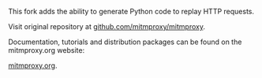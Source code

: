 This fork adds the ability to generate Python code to replay HTTP requests. 

Visit original repository at [github.com/mitmproxy/mitmproxy](http://github.com/mitmproxy/mitmproxy).

Documentation, tutorials and distribution packages can be found on the mitmproxy.org website:

[mitmproxy.org](http://mitmproxy.org).
